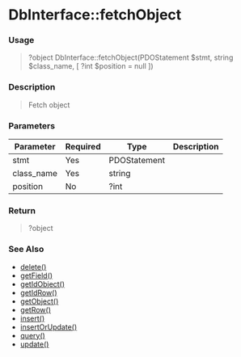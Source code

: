 
# DbInterface::fetchObject 

### Usage

> ?object DbInterface::fetchObject(PDOStatement $stmt, string $class_name, [ ?int $position = null ])

### Description

> Fetch object

### Parameters

Parameter | Required | Type | Description
------------- |------------- |------------- |------------- 
stmt | Yes | PDOStatement |
class_name | Yes | string |
position | No | ?int |

### Return
> ?object 
### See Also

* [delete()](delete.md)
* [getField()](getfield.md)
* [getIdObject()](getidobject.md)
* [getIdRow()](getidrow.md)
* [getObject()](getobject.md)
* [getRow()](getrow.md)
* [insert()](insert.md)
* [insertOrUpdate()](insertorupdate.md)
* [query()](query.md)
* [update()](update.md)


